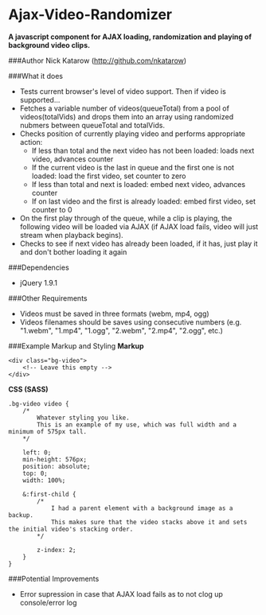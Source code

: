 Ajax-Video-Randomizer
=====================
**A javascript component for AJAX loading, randomization and playing of background video clips.**

###Author
Nick Katarow (<http://github.com/nkatarow>)

###What it does
- Tests current browser's level of video support. Then if video is supported...
- Fetches a variable number of videos(queueTotal) from a pool of videos(totalVids) and drops them into an array using randomized nubmers between queueTotal and totalVids.
- Checks position of currently playing video and performs appropriate action:
	- If less than total and the next video has not been loaded: loads next video, advances counter
	- If the current video is the last in queue and the first one is not loaded: load the first video, set counter to zero
	- If less than total and next is loaded: embed next video, advances counter
	- If on last video and the first is already loaded: embed first video, set counter to 0
- On the first play through of the queue, while a clip is playing, the following video will be loaded via AJAX (if AJAX load fails, video will just stream when playback begins).
- Checks to see if next video has already been loaded, if it has, just play it and don't bother loading it again

###Dependencies
- jQuery 1.9.1

###Other Requirements
- Videos must be saved in three formats (webm, mp4, ogg)
- Videos filenames should be saves using consecutive numbers (e.g. "1.webm", "1.mp4", "1.ogg", "2.webm", "2.mp4", "2.ogg", etc.)

###Example Markup and Styling
**Markup**

	<div class="bg-video">
		<!-- Leave this empty -->
	</div> 

**CSS (SASS)**

	.bg-video video {
		/* 	
			Whatever styling you like. 
			This is an example of my use, which was full width and a minimum of 575px tall. 
		*/ 
		
		left: 0;
		min-height: 576px;
		position: absolute;
		top: 0;
		width: 100%;
	
	    &:first-child {
	        /* 
	        	I had a parent element with a background image as a backup. 
	        	This makes sure that the video stacks above it and sets the initial video's stacking order. 
	        */
	        
	        z-index: 2;
	    }
	}
	
###Potential Improvements
- Error supression in case that AJAX load fails as to not clog up console/error log
